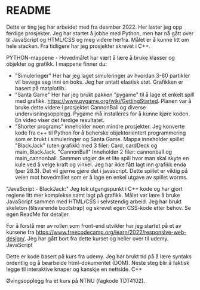 # README
Dette er ting jeg har arbeidet med fra desmber 2022. Her laster jeg opp ferdige prosjekter. Jeg har startet å jobbe med Python, men har nå gått over til JavaScript og HTML/CSS og meg videre herfra. Målet er å kunne litt om hele stacken. Fra tidligere har jeg prosjekter skrevet i C++.

PYTHON-mappene - Hovedmålet har vært å lære å bruke klasser og objekter og grafikk. I mappene finner du:

- "Simuleringer" Her har jeg laget simuleringer av hvordan 3-60 partikler vil bevege seg inni en boks. Jeg har antatt elastisk støt. Grafikken er basert på matplotlib.
- "Santa Game" Her har jeg brukt pakken "pygame" til å lage et enkelt spill med grafikk. https://www.pygame.org/wiki/GettingStarted. Planen var å bruke dette videre i prosjektet CannonBall og diverse undervisningsopplegg. Pygame må installeres for å kunne kjøre koden. En video viser det ferdige resultatet.
- "Shorter programs" inneholder noen mindre prosjekter. Jeg konverte kode fra c++ til Python for å beherske objektorientert programmering som er brukt i simuleringer og Santa Game. Mappa inneholder spillet "BlackJack" (uten grafikk) med 3 filer: Card, cardDeck og main_BlackJack. "CannonBall" Inneholder 2 filer: cannonball og main_cannonball. Sammen utgjør de et lite spill hvor man skal skyte en kule ved å velge kraft og vinkel. Jeg har ikke fått lagt inn grafikk enda (per 28.3). Det vil gjerne gjøre det i javascript. Dette spillet er viktig på veien mot hovedmålet som er å lage en enkel utgave av spillet worms.


"JavaScript - BlackJack:" Jeg tok utgangspunkt i C++ kode og har gjort reglene litt mer komplekse samt lagt på grafikk. Målet var lære å bruke JavaScript sammen med HTML/CSS i selvstendig arbeid. Jeg har brukt skeleton (tilsvarende bootstrap) og skrevet egen CSS-kode etter behov. Se egen ReadMe for detaljer. 


For å forstå mer av rollen som front-end utvikler har jeg startet på et av kursene fra https://www.freecodecamp.org/learn/2022/responsive-web-design/. Jeg har gått bort fra dette kurset og heller over til udemy.
JavaScript

Dette er kode basert på kurs fra udemy. Jeg har brukt tid på å lære syntaks ordentlig og å bearbeide html-dokumentet (DOM). Neste steg blir å faktisk legge til interaktive knaper og kanskje en nettside.
C++

Øvingsopplegg fra et kurs på NTNU (fagkode TDT4102).
